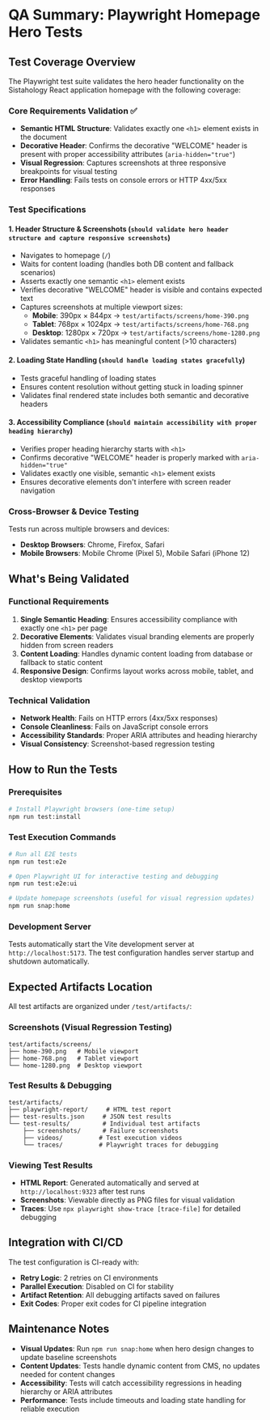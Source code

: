 # QA Summary: Playwright Homepage Hero Tests

## Test Coverage Overview

The Playwright test suite validates the hero header functionality on the Sistahology React application homepage with the following coverage:

### Core Requirements Validation ✅
- **Semantic HTML Structure**: Validates exactly one `<h1>` element exists in the document
- **Decorative Header**: Confirms the decorative "WELCOME" header is present with proper accessibility attributes (`aria-hidden="true"`)
- **Visual Regression**: Captures screenshots at three responsive breakpoints for visual testing
- **Error Handling**: Fails tests on console errors or HTTP 4xx/5xx responses

### Test Specifications

#### 1. Header Structure & Screenshots (`should validate hero header structure and capture responsive screenshots`)
- Navigates to homepage (`/`)
- Waits for content loading (handles both DB content and fallback scenarios)
- Asserts exactly one semantic `<h1>` element exists
- Verifies decorative "WELCOME" header is visible and contains expected text
- Captures screenshots at multiple viewport sizes:
  - **Mobile**: 390px × 844px → `test/artifacts/screens/home-390.png`
  - **Tablet**: 768px × 1024px → `test/artifacts/screens/home-768.png`
  - **Desktop**: 1280px × 720px → `test/artifacts/screens/home-1280.png`
- Validates semantic `<h1>` has meaningful content (>10 characters)

#### 2. Loading State Handling (`should handle loading states gracefully`)
- Tests graceful handling of loading states
- Ensures content resolution without getting stuck in loading spinner
- Validates final rendered state includes both semantic and decorative headers

#### 3. Accessibility Compliance (`should maintain accessibility with proper heading hierarchy`)
- Verifies proper heading hierarchy starts with `<h1>`
- Confirms decorative "WELCOME" header is properly marked with `aria-hidden="true"`
- Validates exactly one visible, semantic `<h1>` element exists
- Ensures decorative elements don't interfere with screen reader navigation

### Cross-Browser & Device Testing

Tests run across multiple browsers and devices:
- **Desktop Browsers**: Chrome, Firefox, Safari
- **Mobile Browsers**: Mobile Chrome (Pixel 5), Mobile Safari (iPhone 12)

## What's Being Validated

### Functional Requirements
1. **Single Semantic Heading**: Ensures accessibility compliance with exactly one `<h1>` per page
2. **Decorative Elements**: Validates visual branding elements are properly hidden from screen readers
3. **Content Loading**: Handles dynamic content loading from database or fallback to static content
4. **Responsive Design**: Confirms layout works across mobile, tablet, and desktop viewports

### Technical Validation
- **Network Health**: Fails on HTTP errors (4xx/5xx responses)
- **Console Cleanliness**: Fails on JavaScript console errors
- **Accessibility Standards**: Proper ARIA attributes and heading hierarchy
- **Visual Consistency**: Screenshot-based regression testing

## How to Run the Tests

### Prerequisites
```bash
# Install Playwright browsers (one-time setup)
npm run test:install
```

### Test Execution Commands

```bash
# Run all E2E tests
npm run test:e2e

# Open Playwright UI for interactive testing and debugging
npm run test:e2e:ui

# Update homepage screenshots (useful for visual regression updates)
npm run snap:home
```

### Development Server
Tests automatically start the Vite development server at `http://localhost:5173`. The test configuration handles server startup and shutdown automatically.

## Expected Artifacts Location

All test artifacts are organized under `/test/artifacts/`:

### Screenshots (Visual Regression Testing)
```
test/artifacts/screens/
├── home-390.png   # Mobile viewport
├── home-768.png   # Tablet viewport  
└── home-1280.png  # Desktop viewport
```

### Test Results & Debugging
```
test/artifacts/
├── playwright-report/     # HTML test report
├── test-results.json     # JSON test results
└── test-results/         # Individual test artifacts
    ├── screenshots/      # Failure screenshots
    ├── videos/          # Test execution videos
    └── traces/          # Playwright traces for debugging
```

### Viewing Test Results
- **HTML Report**: Generated automatically and served at `http://localhost:9323` after test runs
- **Screenshots**: Viewable directly as PNG files for visual validation
- **Traces**: Use `npx playwright show-trace [trace-file]` for detailed debugging

## Integration with CI/CD

The test configuration is CI-ready with:
- **Retry Logic**: 2 retries on CI environments
- **Parallel Execution**: Disabled on CI for stability
- **Artifact Retention**: All debugging artifacts saved on failures
- **Exit Codes**: Proper exit codes for CI pipeline integration

## Maintenance Notes

- **Visual Updates**: Run `npm run snap:home` when hero design changes to update baseline screenshots
- **Content Updates**: Tests handle dynamic content from CMS, no updates needed for content changes
- **Accessibility**: Tests will catch accessibility regressions in heading hierarchy or ARIA attributes
- **Performance**: Tests include timeouts and loading state handling for reliable execution